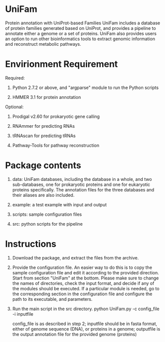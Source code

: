 UniFam
======

Protein annotation with UniProt-based Families
UniFam includes a database of protein families generated based on UniProt, and provides a pipeline to annotate either a genome or a set of proteins. UniFam also provides users an option to run other bioinformatics tools to extract genomic information and reconstruct metabolic pathways.

Envirionment Requirement
======
Required:

1. Python 2.7.2 or above, and "argparse" module to run the Python scripts

2. HMMER 3.1 for protein annotation

Optional:

1. Prodigal v2.60 for prokaryotic gene calling

2. RNAmmer for predicting RNAs

3. tRNAscan for predicting tRNAs

4. Pathway-Tools for pathway reconstruction

Package contents
==========
1. data: UniFam databases, including the database in a whole, and two sub-databases, one for prokaryotic proteins and one for eukaryotic proteins specifically. The annotation files for the three databases and their aliases are also included.

2. example: a test example with input and output

3. scripts: sample configuration files

4. src: python scripts for the pipeline

Instructions
==========
1. Download the package, and extract the files from the archive.

2. Provide the configuration file.
	An easier way to do this is to copy the sample configuration file and edit it according to the provided direction. Start from section "UniFam" at the bottom. Please make sure to change the names of directories, check the input format, and decide if any of the modules should be executed.
	If a particular module is needed, go to the corresponding section in the configuration file and configure the path to its executable, and parameters.

3. Run the main script in the src directory.
	python UniFam.py -c config_file -i inputfile

	config_file is as described in step 2;
	inputfile should be in fasta format, either of genome sequence (DNA), or proteins in a genome;
	outputfile is the output annotation file for the provided genome (proteins)
